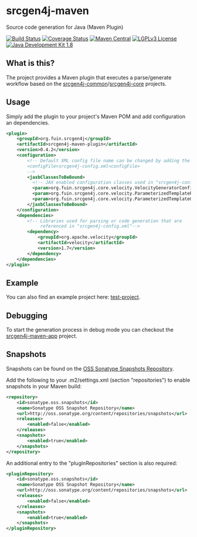 # srcgen4j-maven
Source code generation for Java (Maven Plugin)

[![Build Status](https://jenkins.fuin.org/job/srcgen4j-maven/badge/icon)](https://jenkins.fuin.org/job/srcgen4j-maven/)
[![Coverage Status](https://sonarcloud.io/api/project_badges/measure?project=org.fuin.srcgen4j%3Asrcgen4j-maven-parent&metric=coverage)](https://sonarcloud.io/dashboard?id=org.fuin.srcgen4j%3Asrcgen4j-maven-parent)
[![Maven Central](https://maven-badges.herokuapp.com/maven-central/org.fuin.srcgen4j/srcgen4j-maven-parent/badge.svg)](https://maven-badges.herokuapp.com/maven-central/org.fuin.srcgen4j/srcgen4j-maven-parent/)
[![LGPLv3 License](http://img.shields.io/badge/license-LGPLv3-blue.svg)](https://www.gnu.org/licenses/lgpl.html)
[![Java Development Kit 1.8](https://img.shields.io/badge/JDK-1.8-green.svg)](http://www.oracle.com/technetwork/java/javase/downloads/jdk8-downloads-2133151.html)

## What is this?
The project provides a Maven plugin that executes a parse/generate workflow based on the [srcgen4j-common](https://github.com/fuinorg/srcgen4j-common/)/[srcgen4j-core](https://github.com/fuinorg/srcgen4j-core/) projects. 

## Usage
Simply add the plugin to your project's Maven POM and add configuration an dependencies.

```xml
<plugin>
    <groupId>org.fuin.srcgen4j</groupId>
    <artifactId>srcgen4j-maven-plugin</artifactId>
    <version>0.4.2</version>
    <configuration>
        <!-- Default XML config file name can be changed by adding the following:
        <configFile>srcgen4j-config.xml<configFile>
        -->
        <jaxbClassesToBeBound>
          <!-- JAX enabled configuration classes used in "srcgen4j-config.xml" -->
          <param>org.fuin.srcgen4j.core.velocity.VelocityGeneratorConfig</param>
          <param>org.fuin.srcgen4j.core.velocity.ParameterizedTemplateParserConfig</param>
          <param>org.fuin.srcgen4j.core.velocity.ParameterizedTemplateGeneratorConfig</param>
        </jaxbClassesToBeBound>
    </configuration>
    <dependencies>
        <!-- Libraries used for parsing or code generation that are 
             referenced in "srcgen4j-config.xml"-->    
        <dependency>
            <groupId>org.apache.velocity</groupId>
            <artifactId>velocity</artifactId>
            <version>1.7</version>
        </dependency>
    </dependencies>
</plugin>
```

## Example
You can also find an example project here: [test-project](https://github.com/fuinorg/srcgen4j-maven/tree/master/srcgen4j-maven-test/src/test/resources/test-project).

## Debugging
To start the generation process in debug mode you can checkout the [srcgen4j-maven-app](srcgen4j-maven-app) project.

## Snapshots

Snapshots can be found on the [OSS Sonatype Snapshots Repository](http://oss.sonatype.org/content/repositories/snapshots/org/fuin "Snapshot Repository"). 

Add the following to your .m2/settings.xml (section "repositories") to enable snapshots in your Maven build:
```xml
<repository>
    <id>sonatype.oss.snapshots</id>
    <name>Sonatype OSS Snapshot Repository</name>
    <url>http://oss.sonatype.org/content/repositories/snapshots</url>
    <releases>
        <enabled>false</enabled>
    </releases>
    <snapshots>
        <enabled>true</enabled>
    </snapshots>
</repository>
```
An additional entry to the "pluginRepositories" section is also required:
```xml
<pluginRepository>
    <id>sonatype.oss.snapshots</id>
    <name>Sonatype OSS Snapshot Repository</name>
    <url>http://oss.sonatype.org/content/repositories/snapshots</url>
    <releases>
        <enabled>false</enabled>
    </releases>
    <snapshots>
        <enabled>true</enabled>
    </snapshots>
</pluginRepository>
```
